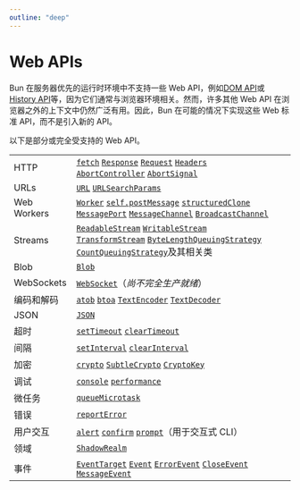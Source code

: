 ```yaml
---
outline: "deep"
---
```


# Web APIs

Bun 在服务器优先的运行时环境中不支持一些 Web API，例如[DOM API](https://developer.mozilla.org/en-US/docs/Web/API/HTML_DOM_API#html_dom_api_interfaces)或[History API](https://developer.mozilla.org/en-US/docs/Web/API/History_API)等，因为它们通常与浏览器环境相关。然而，许多其他 Web API 在浏览器之外的上下文中仍然广泛有用。因此，Bun 在可能的情况下实现这些 Web 标准 API，而不是引入新的 API。

以下是部分或完全受支持的 Web API。

|             |                                                                                                                                                                                                                                                                                                                                                                                                                                                                                                                                   |                                                                                                                                                                                                                                        |
| ----------- | --------------------------------------------------------------------------------------------------------------------------------------------------------------------------------------------------------------------------------------------------------------------------------------------------------------------------------------------------------------------------------------------------------------------------------------------------------------------------------------------------------------------------------- | -------------------------------------------------------------------------------------------------------------------------------------------------------------------------------------------------------------------------------------- |
| HTTP        | [`fetch`](https://developer.mozilla.org/en-US/docs/Web/API/fetch) [`Response`](https://developer.mozilla.org/en-US/docs/Web/API/Response) [`Request`](https://developer.mozilla.org/en-US/docs/Web/API/Request) [`Headers`](https://developer.mozilla.org/en-US/docs/Web/API/Headers) [`AbortController`](https://developer.mozilla.org/en-US/docs/Web/API/AbortController) [`AbortSignal`](https://developer.mozilla.org/en-US/docs/Web/API/AbortSignal)                                                                         |                                                                                                                                                                                                                                        |
| URLs        | [`URL`](https://developer.mozilla.org/en-US/docs/Web/API/URL) [`URLSearchParams`](https://developer.mozilla.org/en-US/docs/Web/API/URLSearchParams)                                                                                                                                                                                                                                                                                                                                                                               |                                                                                                                                                                                                                                        |
| Web Workers | [`Worker`](https://developer.mozilla.org/en-US/docs/Web/API/Worker) [`self.postMessage`](https://developer.mozilla.org/en-US/docs/Web/API/DedicatedWorkerGlobalScope/postMessage) [`structuredClone`](https://developer.mozilla.org/en-US/docs/Web/API/structuredClone) [`MessagePort`](https://developer.mozilla.org/en-US/docs/Web/API/MessagePort) [`MessageChannel`](https://developer.mozilla.org/en-US/docs/Web/API/MessageChannel) [`BroadcastChannel`](https://developer.mozilla.org/en-US/docs/Web/API/BroadcastChannel) |                                                                                                                                                                                                                                        |
| Streams     | [`ReadableStream`](https://developer.mozilla.org/en-US/docs/Web/API/ReadableStream) [`WritableStream`](https://developer.mozilla.org/en-US/docs/Web/API/WritableStream) [`TransformStream`](https://developer.mozilla.org/en-US/docs/Web/API/TransformStream) [`ByteLengthQueuingStrategy`](https://developer.mozilla.org/en-US/docs/Web/API/ByteLengthQueuingStrategy) [`CountQueuingStrategy`](https://developer.mozilla.org/en-US/docs/Web/API/CountQueuingStrategy)及其相关类                                                 |                                                                                                                                                                                                                                        |
| Blob        | [`Blob`](https://developer.mozilla.org/en-US/docs/Web/API/Blob)                                                                                                                                                                                                                                                                                                                                                                                                                                                                   |                                                                                                                                                                                                                                        |
| WebSockets  | [`WebSocket`](https://developer.mozilla.org/en-US/docs/Web/API/WebSocket)（_尚不完全生产就绪_）                                                                                                                                                                                                                                                                                                                                                                                                                                   |                                                                                                                                                                                                                                        |
| 编码和解码  | [`atob`](https://developer.mozilla.org/en-US/docs/Web/API/atob) [`btoa`](https://developer.mozilla.org/en-US/docs/Web/API/btoa) [`TextEncoder`](https://developer.mozilla.org/en-US/docs/Web/API/TextEncoder) [`TextDecoder`](https://developer.mozilla.org/en-US/docs/Web/API/TextDecoder)                                                                                                                                                                                                                                       |                                                                                                                                                                                                                                        |
| JSON        | [`JSON`](https://developer.mozilla.org/en-US/docs/Web/JavaScript/Reference/Global_Objects/JSON)                                                                                                                                                                                                                                                                                                                                                                                                                                   |                                                                                                                                                                                                                                        |
| 超时        | [`setTimeout`](https://developer.mozilla.org/en-US/docs/Web/API/setTimeout) [`clearTimeout`](https://developer.mozilla.org/en-US/docs/Web/API/clearTimeout)                                                                                                                                                                                                                                                                                                                                                                       |                                                                                                                                                                                                                                        |
| 间隔        | [`setInterval`](https://developer.mozilla.org/en-US/docs/Web/API/setInterval) [`clearInterval`](https://developer.mozilla.org/en-US/docs/Web/API/clearInterval)                                                                                                                                                                                                                                                                                                                                                                   |                                                                                                                                                                                                                                        |
| 加密        | [`crypto`](https://developer.mozilla.org/en-US/docs/Web/API/Crypto) [`SubtleCrypto`](https://developer.mozilla.org/en-US/docs/Web/API/SubtleCrypto) [`CryptoKey`](https://developer.mozilla.org/en-US/docs/Web/API/CryptoKey)                                                                                                                                                                                                                                                                                                     |                                                                                                                                                                                                                                        |
| 调试        | [`console`](https://developer.mozilla.org/en-US/docs/Web/API/console) [`performance`](https://developer.mozilla.org/en-US/docs/Web/API/Performance)                                                                                                                                                                                                                                                                                                                                                                               |                                                                                                                                                                                                                                        |
| 微任务      | [`queueMicrotask`](https://developer.mozilla.org/en-US/docs/Web/API/queueMicrotask)                                                                                                                                                                                                                                                                                                                                                                                                                                               |                                                                                                                                                                                                                                        |
| 错误        | [`reportError`](https://developer.mozilla.org/en-US/docs/Web/API/reportError)                                                                                                                                                                                                                                                                                                                                                                                                                                                     |                                                                                                                                                                                                                                        |
| 用户交互    | [`alert`](https://developer.mozilla.org/en-US/docs/Web/API/Window/alert) [`confirm`](https://developer.mozilla.org/en-US/docs/Web/API/Window/confirm) [`prompt`](https://developer.mozilla.org/en-US/docs/Web/API/Window/prompt)（用于交互式 CLI）                                                                                                                                                                                                                                                                                | <!-- - 阻塞。将警告消息打印到终端并等待按下 `[ENTER]` 键后继续。 - 阻塞。打印确认消息并等待用户输入 `[y/N]`。如果用户输入 `y` 或 `Y`，则返回 `true`，否则返回 `false`。 - 阻塞。打印提示消息并等待用户输入。返回用户输入的字符串。 --> |
| 领域        | [`ShadowRealm`](https://github.com/tc39/proposal-shadowrealm)                                                                                                                                                                                                                                                                                                                                                                                                                                                                     |                                                                                                                                                                                                                                        |
| 事件        | [`EventTarget`](https://developer.mozilla.org/en-US/docs/Web/API/EventTarget) [`Event`](https://developer.mozilla.org/en-US/docs/Web/API/Event) [`ErrorEvent`](https://developer.mozilla.org/en-US/docs/Web/API/ErrorEvent) [`CloseEvent`](https://developer.mozilla.org/en-US/docs/Web/API/CloseEvent) [`MessageEvent`](https://developer.mozilla.org/en-US/docs/Web/API/MessageEvent)                                                                                                                                           |                                                                                                                                                                                                                                        |
